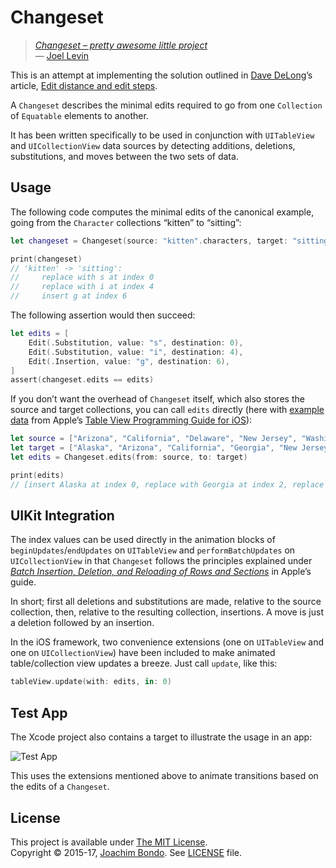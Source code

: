 # Changeset

> _[Changeset – pretty awesome little project](https://twitter.com/joeldev/status/685253183992500225)_  
> — [Joel Levin](https://github.com/joeldev)

This is an attempt at implementing the solution outlined in [Dave DeLong](https://github.com/davedelong)’s article, [Edit distance and edit steps](http://davedelong.tumblr.com/post/134367865668/edit-distance-and-edit-steps).

A `Changeset` describes the minimal edits required to go from one `Collection` of `Equatable` elements to another.

It has been written specifically to be used in conjunction with `UITableView` and `UICollectionView` data sources by detecting additions, deletions, substitutions, and moves between the two sets of data.

## Usage

The following code computes the minimal edits of the canonical example, going from the `Character` collections “kitten” to “sitting”:

```swift
let changeset = Changeset(source: "kitten".characters, target: "sitting".characters)

print(changeset)
// 'kitten' -> 'sitting':
//     replace with s at index 0
//     replace with i at index 4
//     insert g at index 6
```

The following assertion would then succeed:

```swift
let edits = [
    Edit(.Substitution, value: "s", destination: 0),
    Edit(.Substitution, value: "i", destination: 4),
    Edit(.Insertion, value: "g", destination: 6),
]
assert(changeset.edits == edits)
```

If you don’t want the overhead of `Changeset` itself, which also stores the source and target collections, you can call `edits` directly (here with [example data](https://developer.apple.com/library/ios/documentation/UserExperience/Conceptual/TableView_iPhone/ManageInsertDeleteRow/ManageInsertDeleteRow.html#//apple_ref/doc/uid/TP40007451-CH10-SW16) from Apple’s [Table View Programming Guide for iOS](https://developer.apple.com/library/ios/documentation/UserExperience/Conceptual/TableView_iPhone/AboutTableViewsiPhone/AboutTableViewsiPhone.html)):

```swift
let source = ["Arizona", "California", "Delaware", "New Jersey", "Washington"]
let target = ["Alaska", "Arizona", "California", "Georgia", "New Jersey", "Virginia"]
let edits = Changeset.edits(from: source, to: target)

print(edits)
// [insert Alaska at index 0, replace with Georgia at index 2, replace with Virginia at index 4]
```

## UIKit Integration

The index values can be used directly in the animation blocks of `beginUpdates`/`endUpdates` on `UITableView` and `performBatchUpdates` on `UICollectionView` in that `Changeset` follows the principles explained under [_Batch Insertion, Deletion, and Reloading of Rows and Sections_](https://developer.apple.com/library/ios/documentation/UserExperience/Conceptual/TableView_iPhone/ManageInsertDeleteRow/ManageInsertDeleteRow.html#//apple_ref/doc/uid/TP40007451-CH10-SW9) in Apple’s guide.

In short; first all deletions and substitutions are made, relative to the source collection, then, relative to the resulting collection, insertions. A move is just a deletion followed by an insertion.

In the iOS framework, two convenience extensions (one on `UITableView` and one on `UICollectionView`) have been included to make animated table/collection view updates a breeze. Just call `update`, like this:

```swift
tableView.update(with: edits, in: 0)
```
  
## Test App

The Xcode project also contains a target to illustrate the usage in an app:

![Test App](Test%20App/Screen.gif "Test App")

This uses the extensions mentioned above to animate transitions based on the edits of a `Changeset`.

## License

This project is available under [The MIT License](http://opensource.org/licenses/MIT).  
Copyright © 2015-17, [Joachim Bondo](mailto:joachim@bondo.net). See [LICENSE](LICENSE.md) file.

